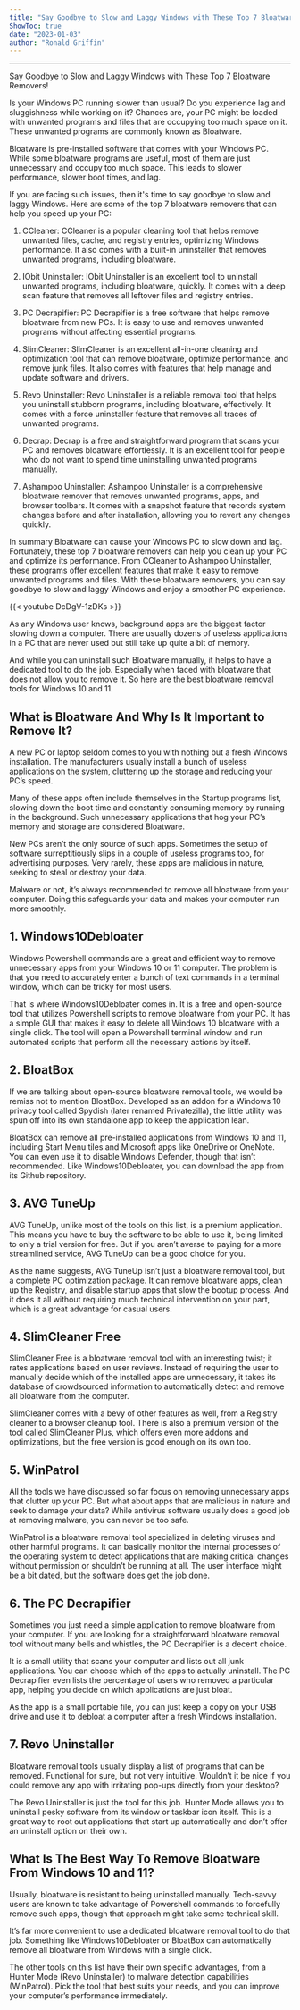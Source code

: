 ```yaml
---
title: "Say Goodbye to Slow and Laggy Windows with These Top 7 Bloatware Removers!"
ShowToc: true 
date: "2023-01-03"
author: "Ronald Griffin"
---
```

*****
Say Goodbye to Slow and Laggy Windows with These Top 7 Bloatware Removers!

Is your Windows PC running slower than usual? Do you experience lag and sluggishness while working on it? Chances are, your PC might be loaded with unwanted programs and files that are occupying too much space on it. These unwanted programs are commonly known as Bloatware.

Bloatware is pre-installed software that comes with your Windows PC. While some bloatware programs are useful, most of them are just unnecessary and occupy too much space. This leads to slower performance, slower boot times, and lag.

If you are facing such issues, then it's time to say goodbye to slow and laggy Windows. Here are some of the top 7 bloatware removers that can help you speed up your PC:

1. CCleaner:
CCleaner is a popular cleaning tool that helps remove unwanted files, cache, and registry entries, optimizing Windows performance. It also comes with a built-in uninstaller that removes unwanted programs, including bloatware.

2. IObit Uninstaller:
IObit Uninstaller is an excellent tool to uninstall unwanted programs, including bloatware, quickly. It comes with a deep scan feature that removes all leftover files and registry entries.

3. PC Decrapifier:
PC Decrapifier is a free software that helps remove bloatware from new PCs. It is easy to use and removes unwanted programs without affecting essential programs.

4. SlimCleaner:
SlimCleaner is an excellent all-in-one cleaning and optimization tool that can remove bloatware, optimize performance, and remove junk files. It also comes with features that help manage and update software and drivers.

5. Revo Uninstaller:
Revo Uninstaller is a reliable removal tool that helps you uninstall stubborn programs, including bloatware, effectively. It comes with a force uninstaller feature that removes all traces of unwanted programs.

6. Decrap:
Decrap is a free and straightforward program that scans your PC and removes bloatware effortlessly. It is an excellent tool for people who do not want to spend time uninstalling unwanted programs manually.

7. Ashampoo Uninstaller:
Ashampoo Uninstaller is a comprehensive bloatware remover that removes unwanted programs, apps, and browser toolbars. It comes with a snapshot feature that records system changes before and after installation, allowing you to revert any changes quickly.

In summary
Bloatware can cause your Windows PC to slow down and lag. Fortunately, these top 7 bloatware removers can help you clean up your PC and optimize its performance. From CCleaner to Ashampoo Uninstaller, these programs offer excellent features that make it easy to remove unwanted programs and files. With these bloatware removers, you can say goodbye to slow and laggy Windows and enjoy a smoother PC experience.

{{< youtube DcDgV-1zDKs >}} 



As any Windows user knows, background apps are the biggest factor slowing down a computer. There are usually dozens of useless applications in a PC that are never used but still take up quite a bit of memory.
 
And while you can uninstall such Bloatware manually, it helps to have a dedicated tool to do the job. Especially when faced with bloatware that does not allow you to remove it. So here are the best bloatware removal tools for Windows 10 and 11.
 
## What is Bloatware And Why Is It Important to Remove It?
 
A new PC or laptop seldom comes to you with nothing but a fresh Windows installation. The manufacturers usually install a bunch of useless applications on the system, cluttering up the storage and reducing your PC’s speed.
 

 
Many of these apps often include themselves in the Startup programs list, slowing down the boot time and constantly consuming memory by running in the background. Such unnecessary applications that hog your PC’s memory and storage are considered Bloatware.
 
New PCs aren’t the only source of such apps. Sometimes the setup of software surreptitiously slips in a couple of useless programs too, for advertising purposes. Very rarely, these apps are malicious in nature, seeking to steal or destroy your data.
 
Malware or not, it’s always recommended to remove all bloatware from your computer. Doing this safeguards your data and makes your computer run more smoothly.
 
## 1. Windows10Debloater
 
Windows Powershell commands are a great and efficient way to remove unnecessary apps from your Windows 10 or 11 computer. The problem is that you need to accurately enter a bunch of text commands in a terminal window, which can be tricky for most users.
 
That is where Windows10Debloater comes in. It is a free and open-source tool that utilizes Powershell scripts to remove bloatware from your PC. It has a simple GUI that makes it easy to delete all Windows 10 bloatware with a single click. The tool will open a Powershell terminal window and run automated scripts that perform all the necessary actions by itself.
 
## 2. BloatBox
 
If we are talking about open-source bloatware removal tools, we would be remiss not to mention BloatBox. Developed as an addon for a Windows 10 privacy tool called Spydish (later renamed Privatezilla), the little utility was spun off into its own standalone app to keep the application lean.
 
BloatBox can remove all pre-installed applications from Windows 10 and 11, including Start Menu tiles and Microsoft apps like OneDrive or OneNote. You can even use it to disable Windows Defender, though that isn’t recommended. Like Windows10Debloater, you can download the app from its Github repository.
 
## 3. AVG TuneUp
 
AVG TuneUp, unlike most of the tools on this list, is a premium application. This means you have to buy the software to be able to use it, being limited to only a trial version for free. But if you aren’t averse to paying for a more streamlined service, AVG TuneUp can be a good choice for you.
 
As the name suggests, AVG TuneUp isn’t just a bloatware removal tool, but a complete PC optimization package. It can remove bloatware apps, clean up the Registry, and disable startup apps that slow the bootup process. And it does it all without requiring much technical intervention on your part, which is a great advantage for casual users.
 
## 4. SlimCleaner Free
 
SlimCleaner Free is a bloatware removal tool with an interesting twist; it rates applications based on user reviews. Instead of requiring the user to manually decide which of the installed apps are unnecessary, it takes its database of crowdsourced information to automatically detect and remove all bloatware from the computer.
 
SlimCleaner comes with a bevy of other features as well, from a Registry cleaner to a browser cleanup tool. There is also a premium version of the tool called SlimCleaner Plus, which offers even more addons and optimizations, but the free version is good enough on its own too.
 
## 5. WinPatrol
 
All the tools we have discussed so far focus on removing unnecessary apps that clutter up your PC. But what about apps that are malicious in nature and seek to damage your data? While antivirus software usually does a good job at removing malware, you can never be too safe.
 
WinPatrol is a bloatware removal tool specialized in deleting viruses and other harmful programs. It can basically monitor the internal processes of the operating system to detect applications that are making critical changes without permission or shouldn’t be running at all. The user interface might be a bit dated, but the software does get the job done.
 
## 6. The PC Decrapifier
 
Sometimes you just need a simple application to remove bloatware from your computer. If you are looking for a straightforward bloatware removal tool without many bells and whistles, the PC Decrapifier is a decent choice.
 
It is a small utility that scans your computer and lists out all junk applications. You can choose which of the apps to actually uninstall. The PC Decrapifier even lists the percentage of users who removed a particular app, helping you decide on which applications are just bloat.
 
As the app is a small portable file, you can just keep a copy on your USB drive and use it to debloat a computer after a fresh Windows installation.
 
## 7. Revo Uninstaller
 
Bloatware removal tools usually display a list of programs that can be removed. Functional for sure, but not very intuitive. Wouldn’t it be nice if you could remove any app with irritating pop-ups directly from your desktop?
 
The Revo Uninstaller is just the tool for this job. Hunter Mode allows you to uninstall pesky software from its window or taskbar icon itself. This is a great way to root out applications that start up automatically and don’t offer an uninstall option on their own.
 
## What Is The Best Way To Remove Bloatware From Windows 10 and 11?
 
Usually, bloatware is resistant to being uninstalled manually. Tech-savvy users are known to take advantage of Powershell commands to forcefully remove such apps, though that approach might take some technical skill.
 
It’s far more convenient to use a dedicated bloatware removal tool to do that job. Something like Windows10Debloater or BloatBox can automatically remove all bloatware from Windows with a single click.
 
The other tools on this list have their own specific advantages, from a Hunter Mode (Revo Uninstaller) to malware detection capabilities (WinPatrol). Pick the tool that best suits your needs, and you can improve your computer’s performance immediately.



